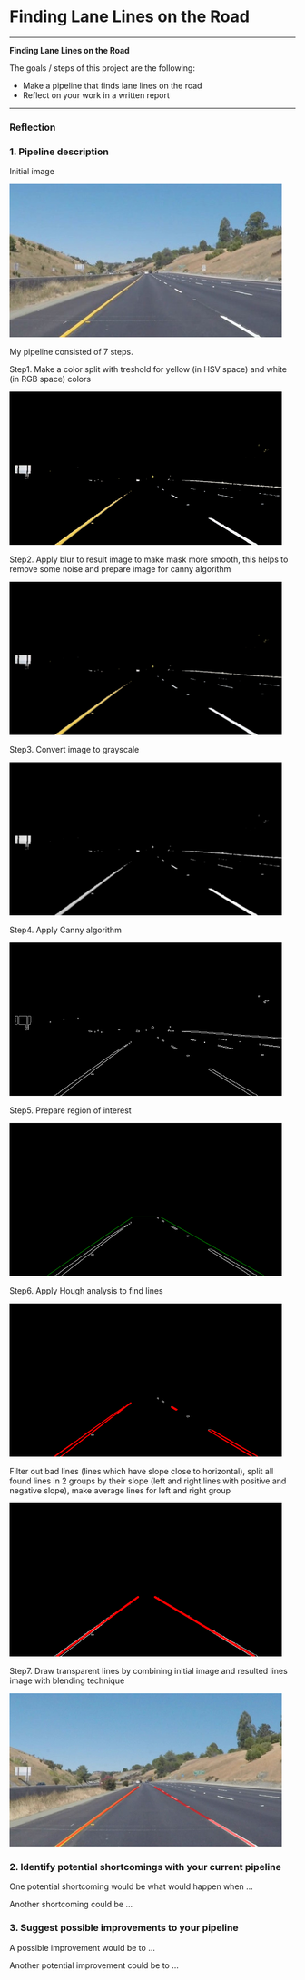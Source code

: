 # **Finding Lane Lines on the Road** 

---

**Finding Lane Lines on the Road**

The goals / steps of this project are the following:
* Make a pipeline that finds lane lines on the road
* Reflect on your work in a written report


[//]: # (Image References)
[sourceimg]: ./writeup_data/source.jpg
[image1]: ./writeup_data/step1.png
[image2]: ./writeup_data/step2.png
[image3]: ./writeup_data/step3.png
[image4]: ./writeup_data/step4.png
[image5]: ./writeup_data/step5.png
[image6.1]: ./writeup_data/step6.1.png
[image6.2]: ./writeup_data/step6.2.png
[image7]: ./writeup_data/step7.png

---

### Reflection

### 1. Pipeline description

Initial image

![alt text][sourceimg]

My pipeline consisted of 7 steps.

Step1. Make a color split with treshold for yellow (in HSV space) and white (in RGB space) colors

![alt text][image1]

Step2. Apply blur to result image to make mask more smooth, this helps to remove some noise and prepare image for canny algorithm

![alt text][image2]

Step3. Convert image to grayscale

![alt text][image3]

Step4. Apply Canny algorithm

![alt text][image4]

Step5. Prepare region of interest

![alt text][image5]

Step6. Apply Hough analysis to find lines

![alt text][image6.1]

Filter out bad lines (lines which have slope close to horizontal), split all found lines in 2 groups by their slope (left and right lines with positive and negative slope), make average lines for left and right group

![alt text][image6.2]

Step7. Draw transparent lines by combining initial image and resulted lines image with blending technique

![alt text][image7]
### 2. Identify potential shortcomings with your current pipeline


One potential shortcoming would be what would happen when ... 

Another shortcoming could be ...


### 3. Suggest possible improvements to your pipeline

A possible improvement would be to ...

Another potential improvement could be to ...

